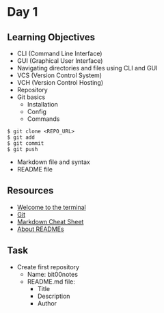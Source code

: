 # Day 1
## Learning Objectives
- CLI (Command Line Interface)
- GUI (Graphical User Interface)
- Navigating directories and files using CLI and GUI
- VCS (Version Control System)
- VCH (Version Control Hosting)
- Repository
- Git basics
  * Installation
  * Config
  * Commands
```
$ git clone <REPO_URL>
$ git add
$ git commit
$ git push
```
- Markdown file and syntax
- README file
## Resources
- [Welcome to the terminal](https://developer.mozilla.org/en-US/docs/Learn/Tools_and_testing/Understanding_client-side_tools/Command_line)
- [Git](https://git-scm.com/)
- [Markdown Cheat Sheet](https://www.markdownguide.org/cheat-sheet/)
- [About READMEs](https://docs.github.com/en/repositories/managing-your-repositorys-settings-and-features/customizing-your-repository/about-readmes)
## Task
* Create first repository
  - Name: bit00notes
  * README.md file:
    - Title
    - Description
    - Author
